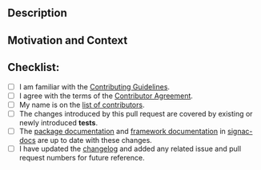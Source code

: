 <!-- Provide a general summary of your changes in the Title above -->

## Description
<!-- Describe your changes in detail. -->
<!-- Please indicate if the changes may break existing functionality. -->

## Motivation and Context
<!-- Why is this change required? What problem does it solve? -->
<!-- If it fixes an open issue, please link to the issue here. -->


## Checklist:
<!-- This checklist must be complete before merging the pull request. -->
<!-- If you are unsure about any of these items, do not hesitate to ask! -->
- [ ] I am familiar with the [Contributing Guidelines](https://github.com/glotzerlab/signac/blob/master/CONTRIBUTING.md).
- [ ] I agree with the terms of the [Contributor Agreement](https://github.com/glotzerlab/signac/blob/master/ContributorAgreement.md).
- [ ] My name is on the [list of contributors](https://github.com/glotzerlab/signac/blob/master/contributors.yaml).
- [ ] The changes introduced by this pull request are covered by existing or newly introduced **tests**.
- [ ] The [package documentation](https://github.com/glotzerlab/signac/tree/master/doc) and [framework documentation](https://docs.signac.io/) in [signac-docs](https://github.com/glotzerlab/signac-docs) are up to date with these changes.
- [ ] I have updated the [changelog](https://github.com/glotzerlab/signac/blob/master/changelog.txt) and added any related issue and pull request numbers for future reference.
